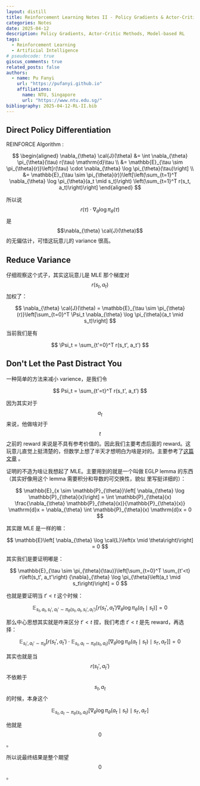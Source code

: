 ```yaml
---
layout: distill
title: Reinforcement Learning Notes II - Policy Gradients & Actor-Critic Methods
categories: Notes
date: 2025-04-12
description: Policy Gradients, Actor-Critic Methods, Model-based RL
tags:
  - Reinforcement Learning
  - Artificial Intelligence
# pseudocode: true
giscus_comments: true
related_posts: false
authors:
  - name: Pu Fanyi
    url: "https://pufanyi.github.io"
    affiliations:
      name: NTU, Singapore
      url: "https://www.ntu.edu.sg/"
bibliography: 2025-04-12-RL-II.bib
---
```


## Direct Policy Differentiation

REINFORCE Algorithm <d-cite key="williams1992simple"></d-cite>:

$$
\begin{aligned}
\nabla_{\theta} \cal{J}(\theta) &= \int \nabla_{\theta} \pi_{\theta}(\tau) r(\tau) \mathrm{d}\tau \\
&= \mathbb{E}_{\tau \sim \pi_{\theta}(r)}\left[r(\tau) \cdot \nabla_{\theta} \log \pi_{\theta}(\tau)\right] \\
&= \mathbb{E}_{\tau \sim \pi_{\theta}(r)}\left[\left(\sum_{t=1}^T \nabla_{\theta} \log \pi_{\theta}(a_t \mid s_t)\right) \left(\sum_{t=1}^T r(s_t, a_t)\right)\right]
\end{aligned}
$$

所以说 $$r(\tau) \cdot \nabla_{\theta} \log \pi_{\theta}(\tau)$$ 是 $$\nabla_{\theta} \cal{J}(\theta)$$ 的无偏估计，可惜这玩意儿的 variance 很高。

## Reduce Variance

仔细观察这个式子，其实这玩意儿是 MLE 那个梯度对 $$r(s_t, a_t)$$ 加权了：

$$
\nabla_{\theta} \cal{J}(\theta) = \mathbb{E}_{\tau \sim \pi_{\theta}(r)}\left[\sum_{t=0}^T \Psi_t \nabla_{\theta} \log \pi_{\theta}(a_t \mid s_t)\right]
$$

当前我们是有

$$
\Psi_t = \sum_{t'=0}^T r(s_t', a_t')
$$

## Don't Let the Past Distract You

一种简单的方法来减小 varience，是我们令

$$
Psi_t = \sum_{t'=t}^T r(s_t', a_t')
$$

因为其实对于 $$a_t$$ 来说，他做啥对于 $$t$$ 之前的 reward 来说是不具有参考价值的。因此我们主要考虑后面的 reward。这玩意儿直觉上挺清楚的，但数学上想了半天才想明白为啥是对的。主要参考了[这篇文章](https://spinningup.openai.com/en/latest/spinningup/extra_pg_proof1.html) <d-cite key="SpinningUp2018"></d-cite>。

证明的不造为啥让我想起了 MLE。主要用到的就是一个叫做 EGLP lemma 的东西（其实好像用这个 lemma 需要积分和导数的可交换性，貌似 <d-cite key="hogg2013introduction"></d-cite> 里写挺详细的）：

$$
\mathbb{E}_{x \sim \mathbb{P}_{\theta}}\left[ \nabla_{\theta} \log \mathbb{P}_{\theta}(x)\right] = \int \mathbb{P}_{\theta}(x) \frac{\nabla_{\theta} \mathbb{P}_{\theta}(x)}{\mathbb{P}_{\theta}(x)} \mathrm{d}x = \nabla_{\theta} \int \mathbb{P}_{\theta}(x) \mathrm{d}x = 0
$$

其实跟 MLE 是一样的嘛：

$$
\mathbb{E}\left[ \nabla_{\theta} \log \cal{L}\left(x \mid \theta\right)\right] = 0
$$

其实我们是要证明嘟是：

$$
\mathbb{E}_{\tau \sim \pi_{\theta}(\tau)}\left[\sum_{t=0}^T \sum_{t'<t} r\left(s_t', a_t'\right) {\nabla}_{\theta} \log \pi_{\theta}\left(a_t \mid s_t\right)\right] = 0
$$

也就是要证明当 $t'<t$ 这个时候：

$$
\mathbb{E}_{s_t, a_t, s_t', a_t' \sim \pi_{\theta}\left(s_t, a_t, s_t', a_t'\right)}\left[r\left(s_t', a_t'\right) \nabla_{\theta} \log \pi_{\theta}\left(a_t \mid s_t\right)\right] = 0
$$

那么中心思想其实就是咋来区分 $t'<t$ 捏，我们考虑 $t'<t$ 是先 reward，再选择：

$$
\mathbb{E}_{s_t', a_t' \sim \pi_{\theta}}\left[r\left(s_t', a_t'\right) \cdot \mathbb{E}_{s_t, a_t \sim \pi_{\theta}\left(s_t, a_t\right)}\left[\nabla_{\theta} \log \pi_{\theta}\left(a_t \mid s_t\right) \mid s_{t'}, a_{t'}\right]\right] = 0
$$

其实也就是当 $$r(s_t', a_t')$$ 不依赖于 $$s_t, a_t$$ 的时候，本身这个

$$
\mathbb{E}_{s_t, a_t \sim \pi_{\theta}\left(s_t, a_t\right)}\left[\nabla_{\theta} \log \pi_{\theta}\left(a_t \mid s_t\right) \mid s_{t'}, a_{t'}\right]
$$

他就是 $$0$$。

所以说最终结果是整个期望 $$0$$。
